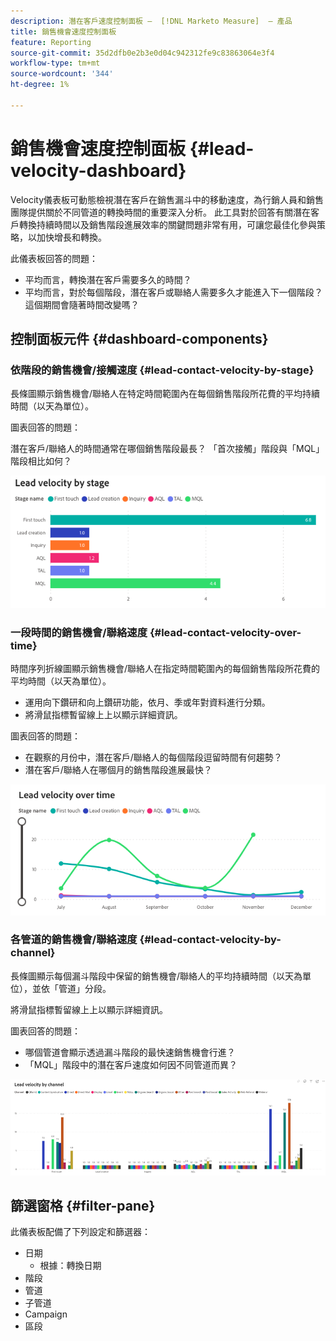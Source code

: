 ```yaml
---
description: 潛在客戶速度控制面板 —  [!DNL Marketo Measure]  — 產品
title: 銷售機會速度控制面板
feature: Reporting
source-git-commit: 35d2dfb0e2b3e0d04c942312fe9c83863064e3f4
workflow-type: tm+mt
source-wordcount: '344'
ht-degree: 1%

---
```


# 銷售機會速度控制面板 {#lead-velocity-dashboard}

Velocity儀表板可動態檢視潛在客戶在銷售漏斗中的移動速度，為行銷人員和銷售團隊提供關於不同管道的轉換時間的重要深入分析。 此工具對於回答有關潛在客戶轉換持續時間以及銷售階段進展效率的關鍵問題非常有用，可讓您最佳化參與策略，以加快增長和轉換。

此儀表板回答的問題：

* 平均而言，轉換潛在客戶需要多久的時間？
* 平均而言，對於每個階段，潛在客戶或聯絡人需要多久才能進入下一個階段？ 這個期間會隨著時間改變嗎？

## 控制面板元件 {#dashboard-components}

### 依階段的銷售機會/接觸速度 {#lead-contact-velocity-by-stage}

長條圖顯示銷售機會/聯絡人在特定時間範圍內在每個銷售階段所花費的平均持續時間（以天為單位）。

圖表回答的問題：

潛在客戶/聯絡人的時間通常在哪個銷售階段最長？
「首次接觸」階段與「MQL」階段相比如何？

![](assets/lead-velocity-dashboard-1.png)

### 一段時間的銷售機會/聯絡速度 {#lead-contact-velocity-over-time}

時間序列折線圖顯示銷售機會/聯絡人在指定時間範圍內的每個銷售階段所花費的平均時間（以天為單位）。

* 運用向下鑽研和向上鑽研功能，依月、季或年對資料進行分類。
* 將滑鼠指標暫留線上上以顯示詳細資訊。

圖表回答的問題：

* 在觀察的月份中，潛在客戶/聯絡人的每個階段逗留時間有何趨勢？
* 潛在客戶/聯絡人在哪個月的銷售階段進展最快？

![](assets/lead-velocity-dashboard-2.png)

### 各管道的銷售機會/聯絡速度 {#lead-contact-velocity-by-channel}

長條圖顯示每個漏斗階段中保留的銷售機會/聯絡人的平均持續時間（以天為單位），並依「管道」分段。

將滑鼠指標暫留線上上以顯示詳細資訊。

圖表回答的問題：

* 哪個管道會顯示透過漏斗階段的最快速銷售機會行進？
* 「MQL」階段中的潛在客戶速度如何因不同管道而異？

![](assets/lead-velocity-dashboard-3.png)

## 篩選窗格 {#filter-pane}

此儀表板配備了下列設定和篩選器：

* 日期
   * 根據：轉換日期
* 階段
* 管道
* 子管道
* Campaign
* 區段
